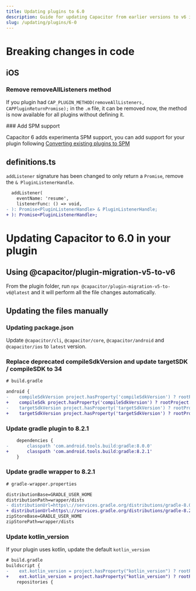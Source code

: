 ```yaml
---
title: Updating plugins to 6.0
description: Guide for updating Capacitor from earlier versions to v6 in your plugin
slug: /updating/plugins/6-0
---
```


# Breaking changes in code

## iOS

### Remove removeAllListeners method

If you plugin had `CAP_PLUGIN_METHOD(removeAllListeners, CAPPluginReturnPromise);` in the `.m` file, it can be removed now, the method is now available for all plugins without defining it.

### Add SPM support

Capacitor 6 adds experimenta SPM support, you can add support for your plugin following [Converting existing plugins to SPM](/ios/spm#converting-existing-plugins-to-spm)

## definitions.ts

`addListener` signature has been changed to only return a `Promise`, remove the `& PluginListenerHandle`.

```diff
  addListener(
    eventName: 'resume',
    listenerFunc: () => void,
- ): Promise<PluginListenerHandle> & PluginListenerHandle;
+ ): Promise<PluginListenerHandle>;
```

# Updating Capacitor to 6.0 in your plugin

## Using @capacitor/plugin-migration-v5-to-v6

From the plugin folder, run `npx @capacitor/plugin-migration-v5-to-v6@latest` and it will perform all the file changes automatically.

## Updating the files manually

### Updating package.json

Update `@capacitor/cli`, `@capacitor/core`, `@capacitor/android` and `@capacitor/ios` to `latest` version.


### Replace deprecated compileSdkVersion and update targetSDK / compileSDK to 34

```diff
# build.gradle

android {
-    compileSdkVersion project.hasProperty('compileSdkVersion') ? rootProject.ext.compileSdkVersion : 33
+    compileSdk project.hasProperty('compileSdkVersion') ? rootProject.ext.compileSdkVersion : 34
-    targetSdkVersion project.hasProperty('targetSdkVersion') ? rootProject.ext.targetSdkVersion : 33
+    targetSdkVersion project.hasProperty('targetSdkVersion') ? rootProject.ext.targetSdkVersion : 34
```

### Update gradle plugin to 8.2.1

```diff
    dependencies {
-       classpath 'com.android.tools.build:gradle:8.0.0'
+       classpath 'com.android.tools.build:gradle:8.2.1'
    }
```

### Update gradle wrapper to 8.2.1

```diff
# gradle-wrapper.properties

distributionBase=GRADLE_USER_HOME
distributionPath=wrapper/dists
- distributionUrl=https\://services.gradle.org/distributions/gradle-8.0.2-all.zip
+ distributionUrl=https\://services.gradle.org/distributions/gradle-8.2.1-all.zip
zipStoreBase=GRADLE_USER_HOME
zipStorePath=wrapper/dists
```

### Update kotlin_version

If your plugin uses kotlin, update the default `kotlin_version`

```diff
# build.gradle
buildscript {
-    ext.kotlin_version = project.hasProperty("kotlin_version") ? rootProject.ext.kotlin_version : '1.8.20'
+    ext.kotlin_version = project.hasProperty("kotlin_version") ? rootProject.ext.kotlin_version : '1.9.10'
    repositories {
```